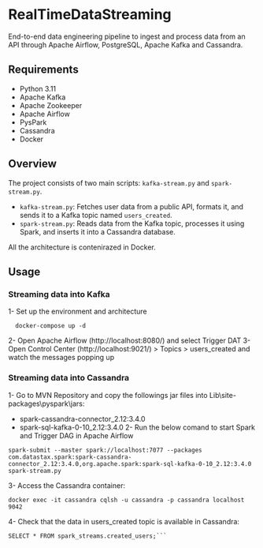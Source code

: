 # RealTimeDataStreaming
End-to-end data engineering pipeline to ingest and process data from an API through Apache Airflow, PostgreSQL, Apache Kafka and Cassandra. 

## Requirements

- Python 3.11
- Apache Kafka
- Apache Zookeeper
- Apache Airflow
- PysPark
- Cassandra
- Docker

## Overview

The project consists of two main scripts: `kafka-stream.py` and `spark-stream.py`.

- `kafka-stream.py`: Fetches user data from a public API, formats it, and sends it to a Kafka topic named `users_created`.
- `spark-stream.py`: Reads data from the Kafka topic, processes it using Spark, and inserts it into a Cassandra database.

All the architecture is contenirazed in Docker.

## Usage

### Streaming data into Kafka

1- Set up the environment and architecture
```
  docker-compose up -d 
  ```
2- Open Apache Airflow (http://localhost:8080/) and select Trigger DAT
3- Open Control Center (http://localhost:9021/) > Topics > users_created and watch the messages popping up

### Streaming data into Cassandra

1- Go to MVN Repository and copy the followings jar files into Lib\site-packages\pyspark\jars\:
  - spark-cassandra-connector_2.12:3.4.0
  - spark-sql-kafka-0-10_2.12:3.4.0
2- Run the below comand to start Spark and Trigger DAG in Apache Airflow
```
spark-submit --master spark://localhost:7077 --packages com.datastax.spark:spark-cassandra-connector_2.12:3.4.0,org.apache.spark:spark-sql-kafka-0-10_2.12:3.4.0 spark-stream.py
```
3- Access the Cassandra container:
```
docker exec -it cassandra cqlsh -u cassandra -p cassandra localhost 9042
```
4- Check that the data in users_created topic is available in Cassandra:
```
SELECT * FROM spark_streams.created_users;```
